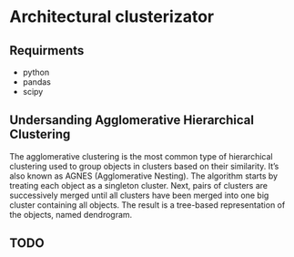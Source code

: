 # Architectural clusterizator

## Requirments
- python
- pandas
- scipy

## Undersanding Agglomerative Hierarchical Clustering
The agglomerative clustering is the most common type of hierarchical clustering used to group objects in clusters based on their similarity. It’s also known as AGNES (Agglomerative Nesting). The algorithm starts by treating each object as a singleton cluster. Next, pairs of clusters are successively merged until all clusters have been merged into one big cluster containing all objects. The result is a tree-based representation of the objects, named dendrogram.

## TODO

 